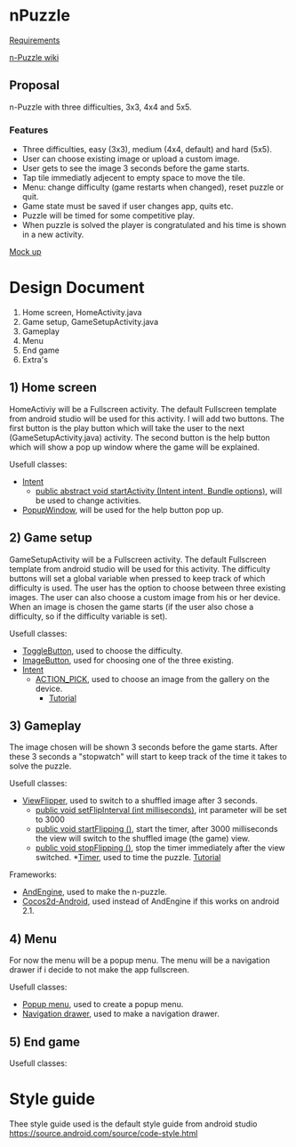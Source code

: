 nPuzzle
=======

[Requirements](http://apps.mprog.nl/projects/n-puzzle-android)

[n-Puzzle wiki](http://en.wikipedia.org/wiki/15_puzzle)


## Proposal

n-Puzzle with three difficulties, 3x3, 4x4 and 5x5.

### Features
* Three difficulties, easy (3x3), medium (4x4, default) and hard (5x5).
* User can choose existing image or upload a custom image.
* User gets to see the image 3 seconds before the game starts.
* Tap tile immediatly adjecent to empty space to move the tile.
* Menu: change difficulty (game restarts when changed), reset puzzle or quit.
* Game state must be saved if user changes app, quits etc.
* Puzzle will be timed for some competitive play.
* When puzzle is solved the player is congratulated and his time is shown in a new activity.

[Mock up](https://github.com/JulianRR/nPuzzle)


# Design Document

1. Home screen, HomeActivity.java
2. Game setup, GameSetupActivity.java
3. Gameplay
4. Menu
5. End game
6. Extra's

## 1) Home screen
HomeActiviy will be a Fullscreen activity. The default Fullscreen template from android studio will be used for this activity. I will add two buttons. The first button is the play button which will take the user to the next (GameSetupActivity.java) activity. The second button is the help button which will show a pop up window where the game will be explained.

Usefull classes:
* [Intent](http://developer.android.com/reference/android/content/Intent.html)
  * [public abstract void startActivity (Intent intent, Bundle options)](http://developer.android.com/reference/android/content/Context.html#startActivity(android.content.Intent)), will be used to change activities.
* [PopupWindow](http://developer.android.com/reference/android/widget/PopupWindow.html), will be used for the help button pop up.

## 2) Game setup
GameSetupActivity will be a Fullscreen activity. The default Fullscreen template from android studio will be used for this activity. The difficulty buttons will set a global variable when pressed to keep track of which difficulty is used.
The user has the option to choose between three existing images. The user can also choose a custom image from his or her device. When an image is chosen the game starts (if the user also chose a difficulty, so if the difficulty variable is set).

Usefull classes:
* [ToggleButton](http://developer.android.com/reference/android/widget/ToggleButton.html), used to choose the difficulty.
* [ImageButton](http://developer.android.com/reference/android/widget/ImageButton.html), used for choosing one of the three existing. 
* [Intent](http://developer.android.com/reference/android/content/Intent.html)
  * [ACTION_PICK](http://developer.android.com/reference/android/content/Intent.html#ACTION_PICK), used to choose an image from the gallery on the device.
    * [Tutorial](http://sudhanshuvinodgupta.blogspot.nl/2012/07/using-intentactionpick.html)

## 3) Gameplay
The image chosen will be shown 3 seconds before the game starts. After these 3 seconds a "stopwatch" will start to keep track of the time it takes to solve the puzzle.

Usefull classes:
* [ViewFlipper](http://developer.android.com/reference/android/widget/ViewFlipper.html), used to switch to a shuffled image after 3 seconds.
  * [public void setFlipInterval (int milliseconds)](http://developer.android.com/reference/android/widget/ViewFlipper.html#setFlipInterval(int)), int parameter will be set to 3000
  * [public void startFlipping ()](http://developer.android.com/reference/android/widget/ViewFlipper.html#startFlipping()), start the timer, after 3000 milliseconds the view will switch to the shuffled image (the game) view.
  * [public void stopFlipping ()](http://developer.android.com/reference/android/widget/ViewFlipper.html#stopFlipping()), stop the timer immediately after the view switched.
*[Timer](http://developer.android.com/reference/java/util/Timer.html), used to time the puzzle.
  [Tutorial](http://stackoverflow.com/questions/4597690/android-timer-how)

Frameworks:
* [AndEngine](https://github.com/nicolasgramlich/AndEngine), used to make the n-puzzle.
* [Cocos2d-Android](http://www.cocos2d-x.org/), used instead of AndEngine if this works on android 2.1.

## 4) Menu
For now the menu will be a popup menu. The menu will be a navigation drawer if i decide to not make the app fullscreen.

Usefull classes:
* [Popup menu](http://developer.android.com/reference/android/widget/PopupMenu.html), used to create a popup menu.
* [Navigation drawer](https://developer.android.com/training/implementing-navigation/nav-drawer.html), used to make a navigation drawer.

## 5) End game

Usefull classes:


# Style guide
Thee style guide used is the default style guide from android studio
https://source.android.com/source/code-style.html
